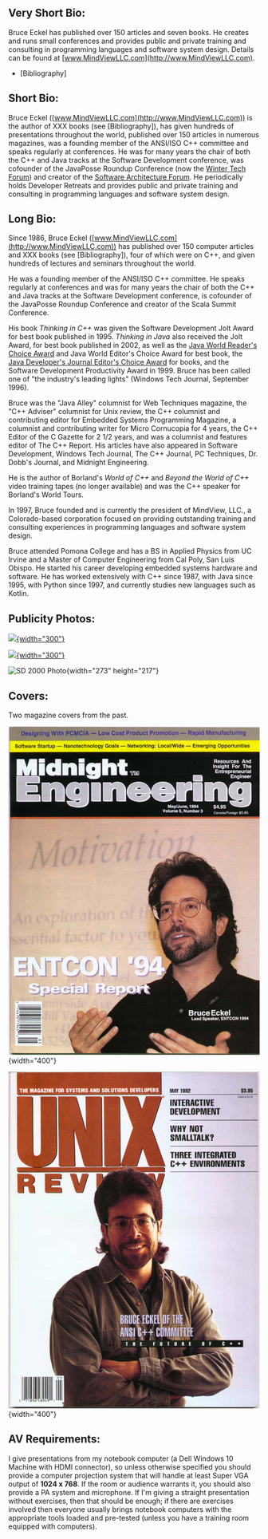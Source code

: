## Very Short Bio:

Bruce Eckel has published over 150 articles and seven books. He creates and
runs small conferences and provides public and private training and consulting
in programming languages and software system design. Details can be found at
[www.MindViewLLC.com](http://www.MindViewLLC.com).

* [Bibliography]


## Short Bio:

Bruce Eckel ([www.MindViewLLC.com](http://www.MindViewLLC.com)) is the author
of XXX books (see [Bibliography]), has given hundreds of presentations
throughout the world, published over 150 articles in numerous magazines, was a
founding member of the ANSI/ISO C++ committee and speaks regularly at
conferences. He was for many years the chair of both the C++ and Java tracks at
the Software Development conference, was cofounder of the JavaPosse Roundup
Conference (now the [Winter Tech Forum](http://www.WinterTechForum.com)) and
creator of the [Software Architecture
Forum](http://softwarearchitectureforum.com). He periodically holds Developer
Retreats and provides public and private training and consulting in programming
languages and software system design.

## Long Bio:

Since 1986, Bruce Eckel ([www.MindViewLLC.com](http://www.MindViewLLC.com)) has
published over 150 computer articles and XXX books (see [Bibliography]), four
of which were on C++, and given hundreds of lectures and seminars throughout
the world.

He was a founding member of the ANSI/ISO C++ committee. He speaks
regularly at conferences and was for many years the chair of both the
C++ and Java tracks at the Software Development conference, is cofounder
of the JavaPosse Roundup Conference and creator of the Scala Summit
Conference.

His book *Thinking in C++* was given the Software Development Jolt Award
for best book published in 1995. *Thinking in Java* also received the
Jolt Award, for best book published in 2002, as well as the [Java World
Reader's Choice
Award](http://www.javaworld.com/javaworld/rcawards99/jw-0320-rca.html)
and Java World Editor's Choice Award for best book, the [Java
Developer's Journal Editor's Choice
Award](/Books/TIJ/JavaDevelopersJournalAward.html) for books, and the
Software Development Productivity Award in 1999. Bruce has been called
one of "the industry's leading lights" (Windows Tech Journal,
September 1996).

Bruce was the "Java Alley" columnist for Web Techniques magazine, the
"C++ Adviser" columnist for Unix review, the C++ columnist and
contributing editor for Embedded Systems Programming Magazine, a
columnist and contributing writer for Micro Cornucopia for 4 years, the
C++ Editor of the C Gazette for 2 1/2 years, and was a columnist and
features editor of The C++ Report. His articles have also appeared in
Software Development, Windows Tech Journal, The C++ Journal, PC
Techniques, Dr. Dobb's Journal, and Midnight Engineering.

He is the author of Borland's *World of C++* and *Beyond the World of
C++* video training tapes (no longer available) and was the C++ speaker
for Borland's World Tours.

In 1997, Bruce founded and is currently the president of MindView, LLC.,
a Colorado-based corporation focused on providing outstanding training
and consulting experiences in programming languages and software system
design.

Bruce attended Pomona College and has a BS in Applied Physics from UC Irvine
and a Master of Computer Engineering from Cal Poly, San Luis Obispo. He
started his career developing embedded systems hardware and software. He has
worked extensively with C++ since 1987, with Java since 1995, with Python
since 1997, and currently studies new languages such as Kotlin.

## Publicity Photos:

[![](MindViewLLC.png){width="300"}](./MindViewLLC.png)

[![](Sunglasses-Thumb.jpg){width="300"}](./Sunglasses.jpg)

![SD 2000 Photo](SD2000-panel.jpg){width="273" height="217"}

## Covers:

Two magazine covers from the past.

![Sepia Blur Photo](MidEngrCoverHi.JPG){width="400"}

![Sepia Blur Photo](UnixReviewCoverHi.JPG){width="400"}

## AV Requirements:

I give presentations from my notebook computer (a Dell Windows 10 Machine
with HDMI connector), so unless otherwise specified you should provide a
computer projection system that will handle at least Super VGA output of
**1024 x 768**. If the room or audience warrants it, you should also provide a
PA system and microphone. If I'm giving a straight presentation without
exercises, then that should be enough; if there are exercises involved then
everyone usually brings notebook computers with the appropriate tools loaded
and pre-tested (unless you have a training room equipped with computers).
